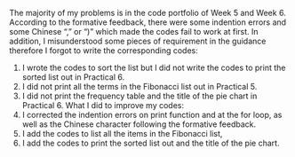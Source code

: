The majority of my problems is in the code portfolio of Week 5 and Week 6. According to the formative feedback, there were some indention errors and some Chinese “,” or “)” which made the codes fail to work at first. In addition, I misunderstood some pieces of requirement in the guidance therefore I forgot to write the corresponding codes: 
1.	I wrote the codes to sort the list but I did not write the codes to print the sorted list out in Practical 6. 
2.	I did not print all the terms in the Fibonacci list out in Practical 5.
3.	I did not print the frequency table and the title of the pie chart in Practical 6.
What I did to improve my codes:
1.	I corrected the indention errors on print function and at the for loop, as well as the Chinese character following the formative feedback.
2.	I add the codes to list all the items in the Fibonacci list, 
3.	I add the codes to print the sorted list out and the title of the pie chart.
